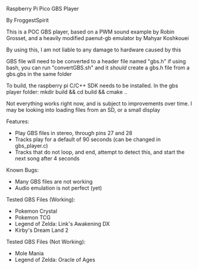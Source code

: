 Raspberry Pi Pico GBS Player

By FroggestSpirit

This is a POC GBS player, based on a PWM sound example by Robin Grosset, and a heavily modified paenut-gb emulator by Mahyar Koshkouei

By using this, I am not liable to any damage to hardware caused by this


GBS file will need to be converted to a header file named "gbs.h" if using bash, you can run "convertGBS.sh" and it *should* create a gbs.h file from a gbs.gbs in the same folder

To build, the raspberry pi C/C++ SDK needs to be installed. In the gbs player folder:
mkdir build && cd build && cmake ..


Not everything works right now, and is subject to improvements over time. I may be looking into loading files from an SD, or a small display


Features:
- Play GBS files in stereo, through pins 27 and 28
- Tracks play for a default of 90 seconds (can be changed in gbs_player.c)
- Tracks that do not loop, and end, attempt to detect this, and start the next song after 4 seconds

Known Bugs:
- Many GBS files are not working
- Audio emulation is not perfect (yet)

Tested GBS Files (Working):
- Pokemon Crystal
- Pokemon TCG
- Legend of Zelda: Link's Awakening DX
- Kirby's Dream Land 2

Tested GBS Files (Not Working):
- Mole Mania
- Legend of Zelda: Oracle of Ages

